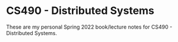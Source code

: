# CS490 - Distributed Systems

These are my personal Spring 2022 book/lecture notes for CS490 - Distributed Systems. 
